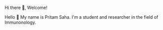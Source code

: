 Hi there 👋, Welcome!

Hello 👋 My name is Pritam Saha. I'm a student and researcher in the field of Immunonology.
